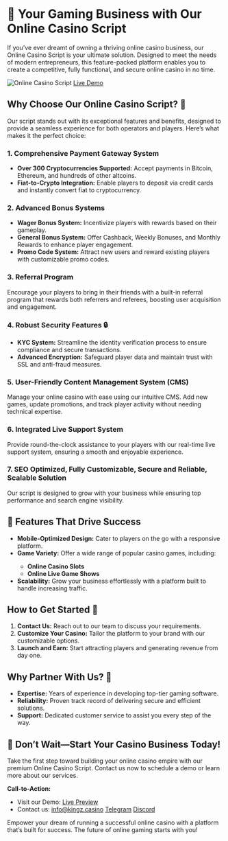 <h1>🎰 Your Gaming Business with Our <strong>Online Casino Script</strong></h1>
<p>If you’ve ever dreamt of owning a thriving online casino business, our Online Casino Script is your ultimate solution. Designed to meet the needs of modern entrepreneurs, this feature-packed platform enables you to create a competitive, fully functional, and secure online casino in no time.</p>
<img src="https://github.com/onlineCasinoScript/online-casino-script/blob/main/Online-Casino-Script.png" max-width="100%" alt="Online Casino Script">
<a href="https://kingz.casino">Live Demo</a>
<h2>Why Choose Our <strong>Online Casino Script</strong>? 💸</h2>
<p>Our script stands out with its exceptional features and benefits, designed to provide a seamless experience for both operators and players. Here’s what makes it the perfect choice:</p>

<h3><strong>1. Comprehensive Payment Gateway System</strong></h3>
<ul>
    <li><strong>Over 300 Cryptocurrencies Supported:</strong> Accept payments in Bitcoin, Ethereum, and hundreds of other altcoins.</li>
    <li><strong>Fiat-to-Crypto Integration:</strong> Enable players to deposit via credit cards and instantly convert fiat to cryptocurrency.</li>
</ul>

<h3><strong>2. Advanced Bonus Systems</strong></h3>
<ul>
    <li><strong>Wager Bonus System:</strong> Incentivize players with rewards based on their gameplay.</li>
    <li><strong>General Bonus System:</strong> Offer Cashback, Weekly Bonuses, and Monthly Rewards to enhance player engagement.</li>
    <li><strong>Promo Code System:</strong> Attract new users and reward existing players with customizable promo codes.</li>
</ul>

<h3><strong>3. Referral Program</strong></h3>
<p>Encourage your players to bring in their friends with a built-in referral program that rewards both referrers and referees, boosting user acquisition and engagement.</p>

<h3><strong>4. Robust Security Features 🔒</strong></h3>
<ul>
    <li><strong>KYC System:</strong> Streamline the identity verification process to ensure compliance and secure transactions.</li>
    <li><strong>Advanced Encryption:</strong> Safeguard player data and maintain trust with SSL and anti-fraud measures.</li>
</ul>

<h3><strong>5. User-Friendly Content Management System (CMS)</strong></h3>
<p>Manage your online casino with ease using our intuitive CMS. Add new games, update promotions, and track player activity without needing technical expertise.</p>

<h3><strong>6. Integrated Live Support System</strong></h3>
<p>Provide round-the-clock assistance to your players with our real-time live support system, ensuring a smooth and enjoyable experience.</p>

<h3><strong>7. SEO Optimized, Fully Customizable, Secure and Reliable, Scalable Solution</strong></h3>
<p>Our script is designed to grow with your business while ensuring top performance and search engine visibility.</p>

<h2>🚀 Features That Drive Success</h2>
<ul>
    <li><strong>Mobile-Optimized Design:</strong> Cater to players on the go with a responsive platform.</li>
    <li><strong>Game Variety:</strong> Offer a wide range of popular casino games, including:</li>
    <ul>
        <li><strong>Online Casino Slots</strong></li>
        <li><strong>Online Live Game Shows</strong></li>
    </ul>
    <li><strong>Scalability:</strong> Grow your business effortlessly with a platform built to handle increasing traffic.</li>
</ul>

<h2>How to Get Started 🔧</h2>
<ol>
    <li><strong>Contact Us:</strong> Reach out to our team to discuss your requirements.</li>
    <li><strong>Customize Your Casino:</strong> Tailor the platform to your brand with our customizable options.</li>
    <li><strong>Launch and Earn:</strong> Start attracting players and generating revenue from day one.</li>
</ol>

<h2>Why Partner With Us? 💪</h2>
<ul>
    <li><strong>Expertise:</strong> Years of experience in developing top-tier gaming software.</li>
    <li><strong>Reliability:</strong> Proven track record of delivering secure and efficient solutions.</li>
    <li><strong>Support:</strong> Dedicated customer service to assist you every step of the way.</li>
</ul>

<h2>🎰 Don’t Wait—Start Your Casino Business Today!</h2>
<p>Take the first step toward building your online casino empire with our premium Online Casino Script. Contact us now to schedule a demo or learn more about our services.</p>
<p><strong>Call-to-Action:</strong></p>
<ul>
     <li>Visit our Demo: <a href="https://kingz.casino">Live Preview</a></li>
    <li>Contact us: <a href="mailto:info@kingz.casino">info@kingz.casino</a>  <a href="https://t.me/Devtoolsx">Telegram</a> <a href="https://discord.com/users/698228924634628197">Discord</a></li>
</ul>
<p>Empower your dream of running a successful online casino with a platform that’s built for success. The future of online gaming starts with you!</p>
